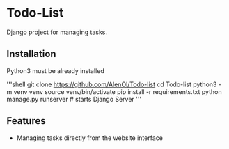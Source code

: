 # Todo-List

Django project for managing tasks.

## Installation

Python3 must be already installed

'''shell
git clone https://github.com/AlenOl/Todo-list
cd Todo-list
python3 -m venv venv
source venv/bin/activate
pip install -r requirements.txt
python manage.py runserver # starts Django Server
'''

## Features

* Managing tasks directly from the website interface

